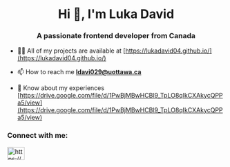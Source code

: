 <h1 align="center">Hi 👋, I'm Luka David</h1>
<h3 align="center">A passionate frontend developer from Canada</h3>

- 👨‍💻 All of my projects are available at [https://lukadavid04.github.io/](https://lukadavid04.github.io/)

- 📫 How to reach me **ldavi029@uottawa.ca**

- 📄 Know about my experiences [https://drive.google.com/file/d/1PwBjMBwHCBl9_TpLO8qIkCXAkycQPPa5/view](https://drive.google.com/file/d/1PwBjMBwHCBl9_TpLO8qIkCXAkycQPPa5/view)

<h3 align="left">Connect with me:</h3>
<p align="left">
<a href="https://linkedin.com/in/https://www.linkedin.com/in/luka-david/" target="blank"><img align="center" src="https://raw.githubusercontent.com/rahuldkjain/github-profile-readme-generator/master/src/images/icons/Social/linked-in-alt.svg" alt="https://www.linkedin.com/in/luka-david/" height="30" width="40" /></a>
</p>

